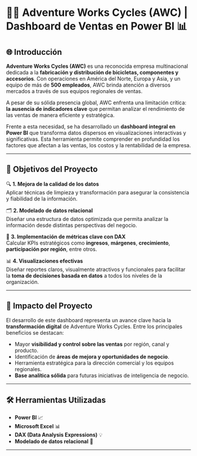 # 🚴‍♂️ Adventure Works Cycles (AWC) | Dashboard de Ventas en Power BI 📊

## 🌐 Introducción

**Adventure Works Cycles (AWC)** es una reconocida empresa multinacional dedicada a la **fabricación y distribución de bicicletas, componentes y accesorios**. Con operaciones en América del Norte, Europa y Asia, y un equipo de más de **500 empleados**, AWC brinda atención a diversos mercados a través de sus equipos regionales de ventas.

A pesar de su sólida presencia global, AWC enfrenta una limitación crítica: **la ausencia de indicadores clave** que permitan analizar el rendimiento de las ventas de manera eficiente y estratégica.

Frente a esta necesidad, se ha desarrollado un **dashboard integral en Power BI** que transforma datos dispersos en visualizaciones interactivas y significativas. Esta herramienta permite comprender en profundidad los factores que afectan a las ventas, los costos y la rentabilidad de la empresa.

---

## 🎯 Objetivos del Proyecto

🔍 **1. Mejora de la calidad de los datos**  
Aplicar técnicas de limpieza y transformación para asegurar la consistencia y fiabilidad de la información.

🗂️ **2. Modelado de datos relacional**  
Diseñar una estructura de datos optimizada que permita analizar la información desde distintas perspectivas del negocio.

🧮 **3. Implementación de métricas clave con DAX**  
Calcular KPIs estratégicos como **ingresos**, **márgenes**, **crecimiento**, **participación por región**, entre otros.

📊 **4. Visualizaciones efectivas**  
Diseñar reportes claros, visualmente atractivos y funcionales para facilitar la **toma de decisiones basada en datos** a todos los niveles de la organización.

---

## 🚀 Impacto del Proyecto

El desarrollo de este dashboard representa un avance clave hacia la **transformación digital** de Adventure Works Cycles. Entre los principales beneficios se destacan:

- Mayor **visibilidad y control sobre las ventas** por región, canal y producto.
- Identificación de **áreas de mejora y oportunidades de negocio**.
- Herramienta estratégica para la dirección comercial y los equipos regionales.
- **Base analítica sólida** para futuras iniciativas de inteligencia de negocio.

---

## 🛠️ Herramientas Utilizadas

- **Power BI** 📈  
- **Microsoft Excel** 📊  
- **DAX (Data Analysis Expressions)** 💡  
- **Modelado de datos relacional** 🧩

---
